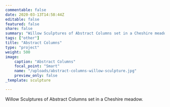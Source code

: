 ```yaml
---
commentable: false
date: 2020-03-13T14:58:44Z
editable: false
featured: false
share: false
summary: "Willow Sculptures of Abstract Columns set in a Cheshire meadow."
tags: ["other"]
title: "Abstract Columns"
type: "project"
weight: 500
image:
    caption: "Abstract Columns"
    focal_point: "Smart"
    name: "/uploads/abstract-columns-willow-sculpture.jpg"
    preview_only: false
_template: sculpture

---
```

Willow Sculptures of Abstract Columns set in a Cheshire meadow.
